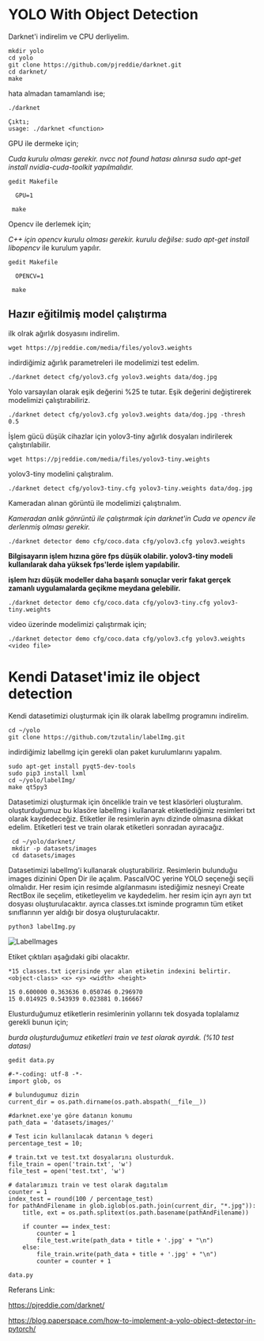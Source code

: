 # YOLO With Object Detection

Darknet'i indirelim ve CPU derliyelim.

    mkdir yolo
    cd yolo
    git clone https://github.com/pjreddie/darknet.git
    cd darknet/
    make

hata almadan tamamlandı ise;
  
    ./darknet
    
    Çıktı;
    usage: ./darknet <function>

GPU ile dermeke için;

*Cuda kurulu olması gerekir. nvcc not found hatası alınırsa sudo apt-get install nvidia-cuda-toolkit yapılmalıdır.*

    gedit Makefile 
    
      GPU=1
      
     make
     
Opencv ile derlemek için;

*C++ için opencv kurulu olması gerekir. kurulu değilse: sudo apt-get install libopencv* ile kurulum yapılır.

    gedit Makefile 
    
      OPENCV=1  
      
     make
    
## Hazır eğitilmiş model çalıştırma

ilk olrak ağırlık dosyasını indirelim.
   
    wget https://pjreddie.com/media/files/yolov3.weights
    
indirdiğimiz ağırlık parametreleri ile modelimizi test edelim.

    ./darknet detect cfg/yolov3.cfg yolov3.weights data/dog.jpg
    
Yolo varsayılan olarak eşik değerini %25 te tutar. Eşik değerini değiştirerek modelimizi çalıştırabiliriz.

    ./darknet detect cfg/yolov3.cfg yolov3.weights data/dog.jpg -thresh 0.5

İşlem gücü düşük cihazlar için yolov3-tiny ağırlık dosyaları indirilerek çalıştırılabilir.

    wget https://pjreddie.com/media/files/yolov3-tiny.weights

yolov3-tiny modelini çalıştıralım.

    ./darknet detect cfg/yolov3-tiny.cfg yolov3-tiny.weights data/dog.jpg

Kameradan alınan görüntü ile modelimizi çalıştırıalım.

*Kameradan anlık gönrüntü ile çalıştırmak için darknet'in Cuda ve opencv ile derlenmiş olması gerekir.*

    ./darknet detector demo cfg/coco.data cfg/yolov3.cfg yolov3.weights

**Bilgisayarın işlem hızına göre fps düşük olabilir. yolov3-tiny modeli kullanılarak daha yüksek fps'lerde işlem yapılabilir.**

**işlem hızı düşük modeller daha başarılı sonuçlar verir fakat gerçek zamanlı uygulamalarda geçikme meydana gelebilir.**

    ./darknet detector demo cfg/coco.data cfg/yolov3-tiny.cfg yolov3-tiny.weights

video üzerinde modelimizi çalıştırmak için;

    ./darknet detector demo cfg/coco.data cfg/yolov3.cfg yolov3.weights <video file>
   
# Kendi Dataset'imiz ile object detection

Kendi datasetimizi oluşturmak için ilk olarak labelImg programını indirelim.

    cd ~/yolo
    git clone https://github.com/tzutalin/labelImg.git
  
indirdiğimiz labelImg için gerekli olan paket kurulumlarını yapalım.

    sudo apt-get install pyqt5-dev-tools
    sudo pip3 install lxml
    cd ~/yolo/labelImg/
    make qt5py3

Datasetimizi oluşturmak için öncelikle train ve test klasörleri oluşturalım. oluşturduğumuz bu klasöre labelImg i kullanarak etiketlediğimiz resimleri txt olarak kaydedeceğiz. Etiketler ile resimlerin aynı dizinde olmasına dikkat edelim. Etiketleri test ve train olarak etiketleri sonradan ayıracağız.

     cd ~/yolo/darknet/
     mkdir -p datasets/images
     cd datasets/images
    
Datasetimizi labelImg'i kullanarak oluşturabiliriz. Resimlerin bulunduğu images dizinini Open Dir ile açalım. PascalVOC yerine YOLO seçeneği seçili olmalıdır. Her resim için resimde algılanmasını istediğimiz nesneyi Create RectBox ile seçelim, etiketleyelim ve kaydedelim. her resim için ayrı ayrı txt dosyası oluşturulacaktır. ayrıca classes.txt isminde programın tüm etiket sınıflarının yer aldığı bir dosya oluşturulacaktır. 

    python3 labelImg.py

![LabelImages](https://github.com/raclab/RACLAB/blob/master/images/AI/labelimg_example.jpg)

Etiket çıktıları aşağıdaki gibi olacaktır.

    *15 classes.txt içerisinde yer alan etiketin indexini belirtir. 
    <object-class> <x> <y> <width> <height>
    
    15 0.600000 0.363636 0.050746 0.296970
    15 0.014925 0.543939 0.023881 0.166667

Elusturduğumuz etiketlerin resimlerinin yollarını tek dosyada toplalamız gerekli bunun için;

*burda oluşturduğumuz etiketleri train ve test olarak ayırdık. (%10 test datası)*

    gedit data.py

    #-*-coding: utf-8 -*-
    import glob, os

    # bulundugumuz dizin
    current_dir = os.path.dirname(os.path.abspath(__file__))

    #darknet.exe'ye göre datanın konumu
    path_data = 'datasets/images/'

    # Test icin kullanılacak datanın % degeri
    percentage_test = 10;

    # train.txt ve test.txt dosyalarını olusturduk.
    file_train = open('train.txt', 'w')  
    file_test = open('test.txt', 'w')

    # datalarımızı train ve test olarak dagıtalım
    counter = 1  
    index_test = round(100 / percentage_test)  
    for pathAndFilename in glob.iglob(os.path.join(current_dir, "*.jpg")):  
        title, ext = os.path.splitext(os.path.basename(pathAndFilename))

        if counter == index_test:
            counter = 1
            file_test.write(path_data + title + '.jpg' + "\n")
        else:
            file_train.write(path_data + title + '.jpg' + "\n")
            counter = counter + 1

    data.py

Referans Link:

https://pjreddie.com/darknet/

https://blog.paperspace.com/how-to-implement-a-yolo-object-detector-in-pytorch/
